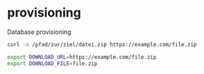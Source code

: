 # provisioning
Database provisioning

```bash
curl -o /pfad/zur/ziel/datei.zip https://example.com/file.zip
```


```bash
export DOWNLOAD_URL=https://example.com/file.zip
export DOWNLOAD_FILE=file.zip
```
